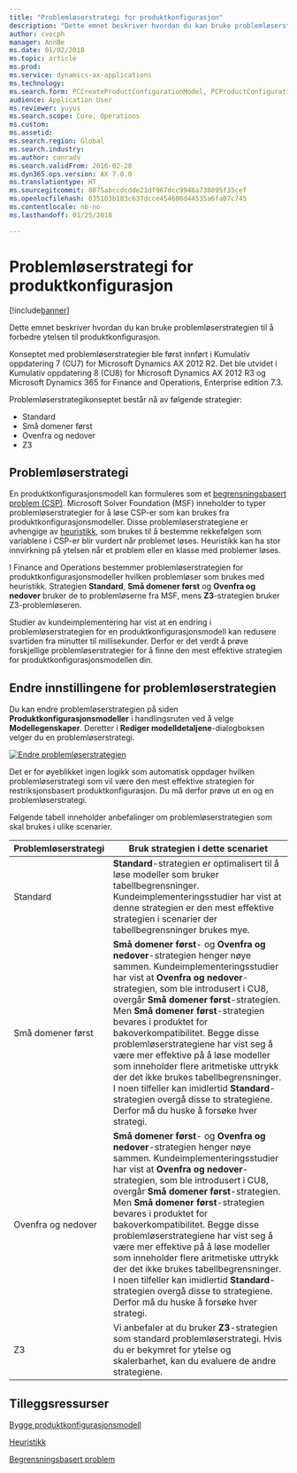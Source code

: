 ```yaml
---
title: "Problemløserstrategi for produktkonfigurasjon"
description: "Dette emnet beskriver hvordan du kan bruke problemløserstrategien til å forbedre ytelsen til produktkonfigurasjon."
author: cvocph
manager: AnnBe
ms.date: 01/02/2018
ms.topic: article
ms.prod: 
ms.service: dynamics-ax-applications
ms.technology: 
ms.search.form: PCCreateProductConfigurationModel, PCProductConfigurationModelListPage
audience: Application User
ms.reviewer: yuyus
ms.search.scope: Core, Operations
ms.custom: 
ms.assetid: 
ms.search.region: Global
ms.search.industry: 
ms.author: conradv
ms.search.validFrom: 2016-02-28
ms.dyn365.ops.version: AX 7.0.0
ms.translationtype: HT
ms.sourcegitcommit: 8075abccdcdde21df967dcc9948a738895f35cef
ms.openlocfilehash: 035103b183c637dcce454686d44535a6fa07c745
ms.contentlocale: nb-no
ms.lasthandoff: 01/25/2018

---
```


# <a name="solver-strategy-for-product-configuration"></a>Problemløserstrategi for produktkonfigurasjon

[!include[banner](../includes/banner.md)]

Dette emnet beskriver hvordan du kan bruke problemløserstrategien til å forbedre ytelsen til produktkonfigurasjon.

Konseptet med problemløserstrategier ble først innført i Kumulativ oppdatering 7 (CU7) for Microsoft Dynamics AX 2012 R2. Det ble utvidet i Kumulativ oppdatering 8 (CU8) for Microsoft Dynamics AX 2012 R3 og Microsoft Dynamics 365 for Finance and Operations, Enterprise edition 7.3.

Problemløserstrategikonseptet består nå av følgende strategier:

- Standard
- Små domener først
- Ovenfra og nedover
- Z3

## <a name="solver-strategy"></a>Problemløserstrategi 

En produktkonfigurasjonsmodell kan formuleres som et [begrensningsbasert problem (CSP)](http://aima.cs.berkeley.edu/2nd-ed/newchap05.pdf). Microsoft Solver Foundation (MSF) inneholder to typer problemløserstrategier for å løse CSP-er som kan brukes fra produktkonfigurasjonsmodeller. Disse problemløserstrategiene er avhengige av [heuristikk](https://techterms.com/definition/heuristic), som brukes til å bestemme rekkefølgen som variablene i CSP-er blir vurdert når problemet løses. Heuristikk kan ha stor innvirkning på ytelsen når et problem eller en klasse med problemer løses.

I Finance and Operations bestemmer problemløserstrategien for produktkonfigurasjonsmodeller hvilken problemløser som brukes med heuristikk. Strategien **Standard**, **Små domener først** og **Ovenfra og nedover** bruker de to problemløserne fra MSF, mens **Z3**-strategien bruker Z3-problemløseren. 

Studier av kundeimplementering har vist at en endring i problemløserstrategien for en produktkonfigurasjonsmodell kan redusere svartiden fra minutter til millisekunder. Derfor er det verdt å prøve forskjellige problemløserstrategier for å finne den mest effektive strategien for produktkonfigurasjonsmodellen din.

## <a name="change-the-settings-for-the-solver-strategy"></a>Endre innstillingene for problemløserstrategien

Du kan endre problemløserstrategien på siden **Produktkonfigurasjonsmodeller** i handlingsruten ved å velge **Modellegenskaper**. Deretter i **Rediger modelldetaljene**-dialogboksen velger du en problemløserstrategi.

[![Endre problemløserstrategien](./media/solver-strategy.png)](./media/solver-strategy.png)

Det er for øyeblikket ingen logikk som automatisk oppdager hvilken problemløserstrategi som vil være den mest effektive strategien for restriksjonsbasert produktkonfigurasjon. Du må derfor prøve ut en og en problemløserstrategi.

Følgende tabell inneholder anbefalinger om problemløserstrategien som skal brukes i ulike scenarier.

| Problemløserstrategi      | Bruk strategien i dette scenariet |
|----------------------|-----------------------------------|
| Standard              | **Standard**-strategien er optimalisert til å løse modeller som bruker tabellbegrensninger. Kundeimplementeringsstudier har vist at denne strategien er den mest effektive strategien i scenarier der tabellbegrensninger brukes mye. |
| Små domener først | **Små domener først**- og **Ovenfra og nedover**-strategien henger nøye sammen. Kundeimplementeringsstudier har vist at **Ovenfra og nedover**-strategien, som ble introdusert i CU8, overgår **Små domener først**-strategien. Men **Små domener først**-strategien bevares i produktet for bakoverkompatibilitet. Begge disse problemløserstrategiene har vist seg å være mer effektive på å løse modeller som inneholder flere aritmetiske uttrykk der det ikke brukes tabellbegrensninger. I noen tilfeller kan imidlertid **Standard**-strategien overgå disse to strategiene. Derfor må du huske å forsøke hver strategi. |
| Ovenfra og nedover             | **Små domener først**- og **Ovenfra og nedover**-strategien henger nøye sammen. Kundeimplementeringsstudier har vist at **Ovenfra og nedover**-strategien, som ble introdusert i CU8, overgår **Små domener først**-strategien. Men **Små domener først**-strategien bevares i produktet for bakoverkompatibilitet. Begge disse problemløserstrategiene har vist seg å være mer effektive på å løse modeller som inneholder flere aritmetiske uttrykk der det ikke brukes tabellbegrensninger. I noen tilfeller kan imidlertid **Standard**-strategien overgå disse to strategiene. Derfor må du huske å forsøke hver strategi. |
| Z3                   | Vi anbefaler at du bruker **Z3**-strategien som standard problemløserstrategi. Hvis du er bekymret for ytelse og skalerbarhet, kan du evaluere de andre strategiene. |

## <a name="additional-resources"></a>Tilleggsressurser

[Bygge produktkonfigurasjonsmodell](build-product-configuration-model.md)

[Heuristikk](https://techterms.com/definition/heuristic)

[Begrensningsbasert problem](http://aima.cs.berkeley.edu/2nd-ed/newchap05.pdf)

